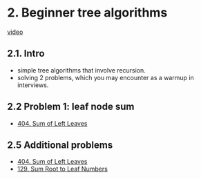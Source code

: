 # 2. Beginner tree algorithms

[video](https://youtu.be/0qgaIMqOEVs?si=tqoOqvu0xeplXP1l)

## 2.1. Intro

- simple tree algorithms that involve recursion.
- solving 2 problems, which you may encounter as a warmup in interviews.

## 2.2 Problem 1: leaf node sum

- [404. Sum of Left Leaves](https://leetcode.com/problems/sum-of-left-leaves/)



## 2.5 Additional problems

- [404. Sum of Left Leaves](https://leetcode.com/problems/sum-of-left-leaves/)
- [129. Sum Root to Leaf Numbers](https://leetcode.com/problems/sum-root-to-leaf-numbers/)

